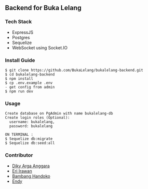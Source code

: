 ## Backend for Buka Lelang

### Tech Stack
- ExpressJS
- Postgres
- Sequelize
- WebSocket using Socket.IO

### Install Guide

```
$ git clone https://github.com/BukaLelang/bukalelang-backend.git
$ cd bukalelang-backend
$ npm install
$ cp .env.example .env
- get config from admin
$ npm run dev
```

### Usage
```
Create database on PgAdmin with name bukalelang-db
Create login roles (Optional):
  username: bukalelang,
  password: bukalelang

ON TERMINAL :
$ Sequelize db:migrate
$ Sequelize db:seed:all
```

### Contributor
- [Diky Arga Anggara](http://github.com/dikyarga)
- [Eri Irawan](http://github.com/MrEi91)
- [Bambang Handoko](https://github.com/mrhandoko)
- [Endy](https://github.com/pisanggoreng)
